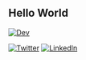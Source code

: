 <h2>Hello World</h2>


[![Dev](https://dev-to-uploads.s3.amazonaws.com/uploads/logos/resized_logo_UQww2soKuUsjaOGNB38o.png)](https://dev.to/dpuig)

[![Twitter](https://img.shields.io/badge/Twitter-1D9BF0?logo=twitter&logoColor=fff&style=for-the-badge)](https://twitter.com/dpuiger)
[![LinkedIn](https://img.shields.io/badge/LinkedIn-0077b5?logo=linkedin&style=for-the-badge)](https://www.linkedin.com/in/dpuigerarde/) 
